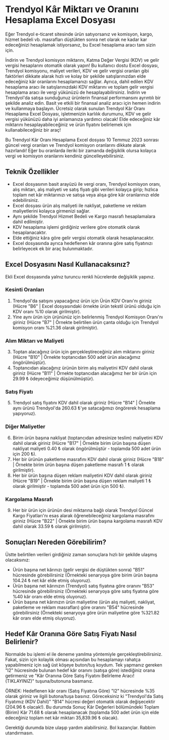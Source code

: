 # Trendyol Kâr Miktarı ve Oranını Hesaplama Excel Dosyası

Eğer Trendyol e-ticaret sitesinde ürün satıyorsanız ve komisyon, kargo, hizmet bedeli vb. masrafları düştükten sonra net olarak ne kadar kar edeceğinizi hesaplamak istiyorsanız, bu Excel hesaplama aracı tam sizin için.

İndirin ve Trendyol komisyon miktarını, Katma Değer Vergisi (KDV) ve gelir vergisi hesaplarını otomatik olarak yapın! Bu kullanıcı dostu Excel dosyası, Trendyol komisyonu, maliyet verileri, KDV ve gelir vergisi oranları gibi faktörleri dikkate alarak hızlı ve kolay bir şekilde satışlarınızdan elde edeceğiniz kâr oranlarını hesaplamanızı sağlar. Ayrıca, dahil edilen KDV hesaplama aracı ile satışlarınızdaki KDV miktarını ve toplam gelir vergisi hesaplama aracı ile vergi yükünüzü de hesaplayabilirsiniz. İndirin ve Trendyol'da satışa sunduğunuz ürünlerin finansal performansını ayrıntılı bir şekilde analiz edin. Basit ve etkili bir finansal analiz aracı için hemen indirin ve kullanmaya başlayın. Ücretsiz olarak sunulan Trendyol Kâr Oranı Hesaplama Excel Dosyası, işletmenizin karlılık durumunu, KDV ve gelir vergisi yükünüzü daha iyi anlamanıza yardımcı olacak! Elde edeceğiniz kâr miktarını hesaplayabileceğiniz ve ürün fiyatını belirlemek için kullanabileceğiniz bir araç! 

Bu Trendyol Kâr Oranı Hesaplama Excel dosyası 10 Temmuz 2023 sonrası güncel vergi oranları ve Trendyol komisyon oranlarını dikkate alarak hazırlandı! Eğer bu oranlarda ileriki bir zamanda değişiklik olursa kolayca vergi ve komisyon oranlarını kendiniz güncelleyebilirsiniz. 


## Teknik Özellikler
- Excel dosyasının basit arayüzü ile vergi oranı, Trendyol komisyon oranı, alış miktarı, alış maliyeti ve satış fiyatı gibi verileri kolayça girip; hızlıca toplam net kâr miktarınızı ve satışa veya alışa göre kâr oranlarınızı elde edebilirsiniz.
- Excel dosyası ürün alış maliyeti ile nakliyat, paketleme ve reklam maliyetlerini kolayca girmenizi sağlar.
- Aynı şekilde Trendyol Hizmet Bedeli ve Kargo masrafı hesaplamalara dahil edilmiştir. 
- KDV hesaplama işlemi girdiğiniz verilere göre otomatik olarak hesaplanacaktır.
- Elde ettiğiniz kâra göre gelir vergisi otomatik olarak hesaplanacaktır.
- Excel dosyasında ayrıca hedeflenen kâr oranına göre satış fiyatınızı belirleyecek ek bir araç bulunmaktadır.


## Excel Dosyasını Nasıl Kullanacaksınız?
Ekli Excel dosyasında yalnız turuncu renkli hücrelerde değişiklik yapınız. 

### Kesinti Oranları
1. Trendyol'da satışını yapacağınız ürün için Ürün KDV Oranı'nı giriniz (Hücre "B6" | Excel dosyasındaki örnekte ürün tekstil ürünü olduğu için KDV oranı %10 olarak girilmiştir).
2. Yine aynı ürün için ürününüz için belirlenmiş Trendyol Komisyon Oranı'nı giriniz (Hücre "B7" | Örnekte belirtilen ürün çanta olduğu için Trendyol komisyon oranı %21.36 olarak girilmiştir).

### Alım Miktarı ve Maliyeti
3. Toptan alacağınız ürün için gerçekleştireceğiniz alım miktarını giriniz (Hücre "B10" | Örnekte toptancıdan 500 adet ürün alacağımız öngörülmüştür).
4. Toptancıdan alacağınız ürünün birim alış maliyetini KDV dahil olarak giriniz (Hücre "B11" | Örnekte toptancıdan alacağımız her bir ürün için 29.99 ₺ ödeyeceğimiz düşünülmüştür).

### Satış Fiyatı
5. Trendyol satış fiyatını KDV dahil olarak giriniz (Hücre "B14" | Örnekte aynı ürünü Trendyol'da 260.63 ₺'ye satacağımızı öngörerek hesaplama yapıyoruz).

###  Diğer Maliyetler
6. Birim ürün başına nakliyat (toptancıdan adresinize teslim) maliyetini KDV dahil olarak giriniz (Hücre "B17" | Örnekte birim ürün başına düşen nakliyat maliyeti 0.40 ₺ olarak öngörülmüştür - toplamda 500 adet ürün için 200 ₺).
7. Her bir ürünün paketleme masrafını KDV dahil olarak giriniz (Hücre "B18" | Örnekte birim ürün başına düşen paketleme masrafı 1 ₺ olarak girilmiştir).
8. Her bir ürün başına düşen reklam maliyetini KDV dahil olarak giriniz (Hücre "B19" | Örnekte birim ürün başına düşen reklam maliyeti 1 ₺ olarak girilmiştir - toplamda 500 adet ürün için 500 ₺).

### Kargolama Masrafı
9. Her bir ürün için ürünün desi miktarına bağlı olarak Trendyol Güncel Kargo Fiyatları'nı esas alarak öğrenebileceğiniz kargolama masrafını giriniz (Hücre "B22" | Örnekte birim ürün başına kargolama masrafı KDV dahil olarak 33.59 ₺ olarak girilmiştir).


## Sonuçları Nereden Görebilirim?
Üstte belirtilen verileri girdiğiniz zaman sonuçlara hızlı bir şekilde ulaşmış olacaksınız: 

- Ürün başına net kârınızı (gelir vergisi de düştükten sonra) "B51" hücresinde görebilirsiniz (Örnekteki senaryoya göre birim ürün başına 104.24 ₺ net kâr elde etmiş oluyoruz).
- Ürün başına net kârınızın (Trendyol) satış fiyatına göre oranını "B53" hücresinde görebilirsiniz (Örnekteki senaryoya göre satış fiyatına göre %40 kâr oranı elde etmiş oluyoruz).
- Ürün başına net kârınızın ürün maliyetine (ürün alış maliyeti, nakliyat, paketleme ve reklam masrafları) göre oranını "B54" hücresinde görebilirsiniz (Örnekteki senaryoya göre ürün maliyetine göre %321.82 kâr oranı elde etmiş oluyoruz).


## Hedef Kâr Oranına Göre Satış Fiyatı Nasıl Belirlenir? 
Normalde bu işlemi el ile deneme yanılma yöntemiyle gerçekleştirebilirsiniz. Fakat, sizin için kolaylık olması açısından bu hesaplamayı rahatça yapabilmeniz için sağ üst köşeye buton/tuş koydum. Tek yapmanız gereken "I2" hücresinde bulunan hedef kâr oranını (satışa göre) istediğiniz orana getirmeniz ve "Kâr Oranına Göre Satış Fiyatını Belirleme Aracı! (TIKLAYINIZ)" tuşuna/butonuna basmanız. 

ÖRNEK: Hedeflenen kâr oranı (Satış Fiyatına Göre) "I2" hücresinde %35 olarak giriniz ve ilgili butona/tuşa basınız. Göreceksiniz ki "Trendyol'da Satış Fiyatımız (KDV Dahil)" "B14" hücresi değeri otomatik olarak değişecektir (204.96 ₺ olacak!). Bu durumda Sonuç Kâr Değerleri bölümündeki Toplam (Birim) Kâr 71.68 ₺ olarak hesaplanacak (toplamda 500 adet ürün için elde edeceğiniz toplam net kâr miktarı 35,839.96 ₺ olacak). 

Gerektiği durumda bize ulaşıp yardım alabilirsiniz. Bol kazançlar. Rabbim utandırmasın. 
